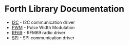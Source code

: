 # Forth Library Documentation

* [I2C](i2c.md) - I2C communication driver
* [PWM](pwm.md) - Pulse Width Modulation
* [RF69](rf69.md) - RFM69 radio driver
* [SPI](spi.md) - SPI communication driver
